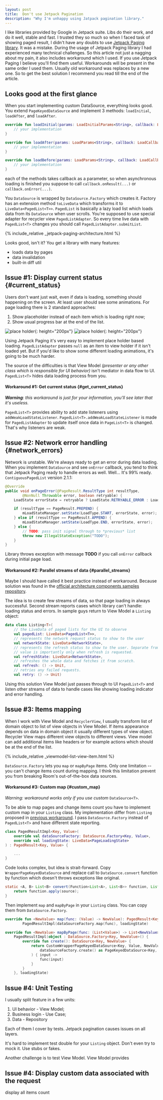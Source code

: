 ```yaml
---
layout: post
title:  Don't use Jetpack Pagination
description: "Why I'm unhappy using Jatpack pagination library."
---
```


I like libraries provided by Google in Jetpack suite.
Libs do their work, and do it well, stable and fast.
I trusted they so much so when I faced task of showing paged result,
I didn't have any doubts to use [Jetpack Paging library](https://developer.android.com/topic/libraries/architecture/paging).
It was a mistake.
During the usage of Jetpack Paging library I had experienced many technical challenges.
So this article not just a nagging about my pain,
it also includes workaround which I used.
If you use Jetpack Paging I believe you'll find them useful.
Workarounds will be present in the same order I used them.
Usually old workaround was replaces by a new one.
So to get the best solution I recommend you read till the end of the article.

## Looks good at the first glance

When you start implementing custom DataSource, everything looks good.
You extend `PageKeyedDataSource` and implement 3 methods: `loadInitial`, `loadAfter`, and `loadAfter`.
```kotlin
override fun loadInitial(params: LoadInitialParams<String>, callback: LoadInitialCallback<String, RedditPost>) {
    // your implementation
}

override fun loadAfter(params: LoadParams<String>, callback: LoadCallback<String, RedditPost>) {
    // your implementation
}

override fun loadBefore(params: LoadParams<String>, callback: LoadCallback<String, RedditPost>) {
    // your implementation
}

```
each of the methods takes callback as a parameter,
so when asynchronous loading is finished you suppose to call
`callback.onResult(...)` or `callback.onError(...)`.

You `DataSource` is wrapped by `DataSource.Factory` which creates it.
Factory has an extension method `toLiveData` which transforms it to `LiveData<PagedList<T>>`.
`PagedList` is basically a lazy load list which loads data from its `DataSource` when user scrolls.
You're supposed to use special adapter for recycler view `PagedListAdapter`.
So every time live data with `PagedList<T>` changes you should call `PagedListAdapter.submitList`.

{% include_relative _jetpack-paging-architecture.html %}

Looks good, isn't it?
You get a library with many features:
* loads data by pages
* data invalidation
* built-in diff util

## Issue #1: Display current status {#current_status}

Users don't want just wait, even if data is loading, something should happening on the screen.
At least user should see some animations.
For page loading there is 2 standard approaches:
1. Show placeholder instead of each item which is loading right now;
1. Show usual progress bar at the end of the list.

![place holder](https://github.com/VysotskiVadim/VysotskiVadim.github.io/raw/master/assets/placeholder-loading-demo.gif){: height="200px"}
![place holder](https://github.com/VysotskiVadim/VysotskiVadim.github.io/raw/master/assets/progress-bar.gif){: height="200px"}

Using Jetpack Paging it's very easy to implement place holder based loading.
`PagedListAdapter` passes `null` as an item to view holder if it isn't loaded yet.
But if you'd like to show some different loading animations, it's going to be much harder.

The source of the difficulties is that
View Model
*(presenter or any other class which is responsible for UI behavior)*
isn't mediator in data flow to UI.
`PagedList<T>` hides data loading process from you.

#### Workaround #1: Get current status {#get_current_status}

***Warning**: this workaround is just for your information, you'll see later that it's useless.*

`PagedList<T>` provides ability to add state listeners using `addWeakLoadStateListener`.
`PagedList<T>.addWeakLoadStateListener` is made for `PagedListAdapter` to update itself once data in `PageList<T>` is changed.
That's why listeners are weak.

## Issue #2: Network error handling {#network_errors}

Network is unstable.
We're always ready to get an error during data loading.
When you implement `DataSource` and see `onError` callback,
you tend to think that Jetpack Paging ready to handle errors as well.
Well... It's 99% ready.
`ContiguousPagedList` version 2.1.1:
```java
@Override
public void onPageError(@PageResult.ResultType int resultType,
        @NonNull Throwable error, boolean retryable) {
    LoadState errorState = retryable ? LoadState.RETRYABLE_ERROR : LoadState.ERROR;

    if (resultType == PageResult.PREPEND) {
        mLoadStateManager.setState(LoadType.START, errorState, error);
    } else if (resultType == PageResult.APPEND) {
        mLoadStateManager.setState(LoadType.END, errorState, error);
    } else {
        // TODO: pass init signal through to *previous* list
        throw new IllegalStateException("TODO");
    }
}
```
Library throws exception with message **TODO** if you call `onError` callback during initial page load.

#### Workaround #2: Parallel streams of data {#parallel_streams}

Maybe I should have called it best practice instead of workaround.
Because solution was found in the 
[official architecture components samples repository](https://github.com/android/architecture-components-samples/tree/7057c6f3a5a10e2ce28cd000d2037f718008cab2/PagingWithNetworkSample).

The idea is to create few streams of data, so that page loading in always successful.
Second stream reports cases which library can't handle: loading status and errors.
In sample guys return to View Model a `Listing` object:
```kotlin
data class Listing<T>(
    // the LiveData of paged lists for the UI to observe
    val pagedList: LiveData<PagedList<T>>,
    // represents the network request status to show to the user
    val networkState: LiveData<NetworkState>,
    // represents the refresh status to show to the user. Separate from networkState, this
    // value is importantly only when refresh is requested.
    val refreshState: LiveData<NetworkState>,
    // refreshes the whole data and fetches it from scratch.
    val refresh: () -> Unit,
    // retries any failed requests.
    val retry: () -> Unit)
```
Using this solution View Model just passes through to UI `PagedList<T>`
and listen other streams of data to handle cases like showing loading indicator and error handling.

## Issue #3: Items mapping

When I work with View Model and `RecyclerView`,
I usually transform list of domain object to list of view objects in View Model.
If items appearance depends on data in domain object it usually different types of view object.
Recycler View maps different view objects to different views.
View model can add additional items like headers or
for example actions which should be at the end of the list.

{% include_relative _viewmodel-list-view-item.html %}

`DataSource.Factory` lets you `map` or `mapByPage` items.
Only one limitation -- you can't change items count during mapping.
I think this limitation prevent you from breaking Room's out-of-the-box data sources.

#### Workaround #3: Custom map {#custom_map}

*Warning: workaround works only if you use custom* `DataSource<T>`.

To be able to map pages and change items count you have to implement custom map in your `Listing` class.
My implementation differ from `Listing` proposed in [previous workaround](#parallel_streams).
I pass `DataSource.Factory` instead of `PagedList<T>` and have different state reporting.
```kotlin
class PagedResultImpl<Key, Value>(
    override val dataSourceFactory: DataSource.Factory<Key, Value>,
    override val loadingState: LiveData<PageLoadingState>
) : PagedResult<Key, Value> {

    ...
}
```
Code looks complex, but idea is strait-forward.
Copy `WrapperPageKeyedDataSource` and replace call to `DataSource.convert` function by function which doesn't throws exceptions like original.
```java
static <A, B> List<B> convert(Function<List<A>, List<B>> function, List<A> source) {
    return function.apply(source);
}
```
Then implement `map` and `mapByPage` in your `Listing` class.
You can copy them from `DataSource.Factory`.
```kotlin
override fun <NewValue> map(func: (Value) -> NewValue): PagedResult<Key, NewValue> =
        PagedResultImpl(dataSourceFactory.map(func), loadingState)

override fun <NewValue> mapByPage(func: (List<Value>) -> List<NewValue>) =
    PagedResultImpl(object : DataSource.Factory<Key, NewValue>() {
        override fun create(): DataSource<Key, NewValue> {
            return CustomWrapperPageKeyedDataSource<Key, Value, NewValue>(
                dataSourceFactory.create() as PageKeyedDataSource<Key, Value>
            ) { input ->
                func(input)
            }
        }
    }, loadingState)
```

## Issue #4: Unit Testing

I usually split feature in a few units:
1. UI behavior - View Model;
1. Business login - Use Case;
1. Data - Repository

Each of them I cover by tests.
Jetpack pagination causes issues on all layers.

It's hard to implement test double for your `Listing` object.
Don't even try to mock it.
Use stubs or fakes.

Another challenge is to test View Model.
View Model provides 

## Issue #4: Display custom data associated with the request
display all items count
